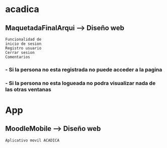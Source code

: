# acadica

## MaquetadaFinalArqui --> Diseño web

```
Funcionalidad de 
inicio de sesion
Registro usuario
Cerrar sesion
Comentarios
```

### - Si la persona no esta registrada no puede acceder a la pagina
### - Si la persona no esta logueada no podra visualizar nada de las otras ventanas

# App

## MoodleMobile --> Diseño web

```
Aplicativo movil ACADICA
```
